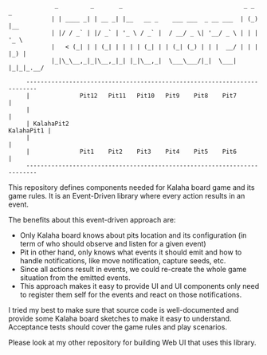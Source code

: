```
			 _         _       _                                  _ _ _     
			| | ____ _| | __ _| |__   __ _    ___ ___  _ __ ___  | (_) |__  
			| |/ / _` | |/ _` | '_ \ / _` |  / __/ _ \| '__/ _ \ | | | '_ \ 
			|   < (_| | | (_| | | | | (_| | | (_| (_) | | |  __/ | | | |_) |
			|_|\_\__,_|_|\__,_|_| |_|\__,_|  \___\___/|_|  \___| |_|_|_.__/ 

     -------------------------------------------------------------------------
  	 |              Pit12   Pit11   Pit10   Pit9    Pit8    Pit7             |
     |                                                                       |
  	 | KalahaPit2                                                 KalahaPit1 |
     |                                                                       |
     |              Pit1    Pit2    Pit3    Pit4    Pit5    Pit6             |
  	 -------------------------------------------------------------------------

```

This repository defines components needed for Kalaha board game and its game rules. It is an Event-Driven library where every action results in an event.

The benefits about this event-driven approach are:

  - Only Kalaha board knows about pits location and its configuration (in term of who should observe and listen for a given event)
  - Pit in other hand, only knows what events it should emit and how to handle notifications, like move notification, capture seeds, etc.
  - Since all actions result in events, we could re-create the whole game situation from the emitted events.
  - This approach makes it easy to provide UI and UI components only need to register them self for the events and react on those notifications.
  
I tried my best to make sure that source code is well-documented and provide some Kalaha board sketches to make it easy to understand. Acceptance tests should cover the game rules and play scenarios.

Please look at my other repository for building Web UI that uses this library.
